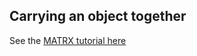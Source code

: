 ## Carrying an object together  

See the [MATRX tutorial here](https://matrx-software.com/docs/how-to/carrying-an-object-together/)